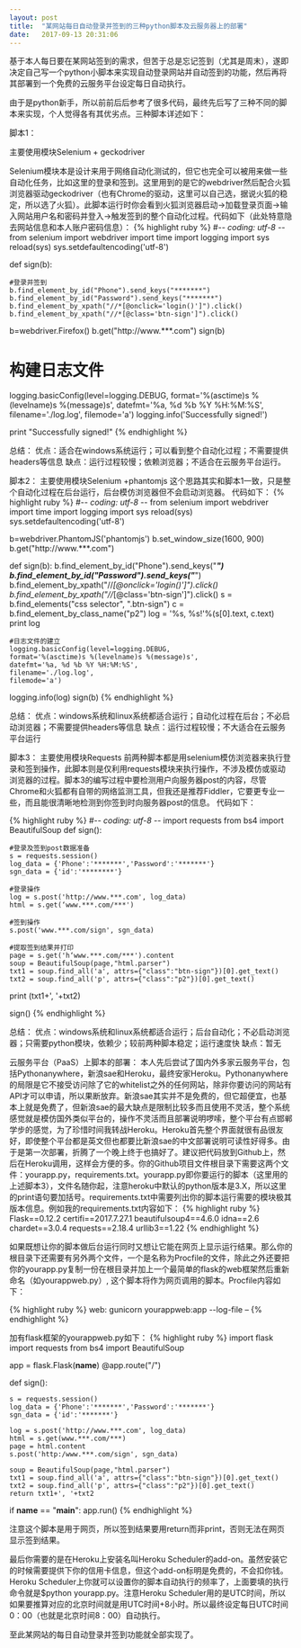```yaml
---
layout: post
title:  "某网站每日自动登录并签到的三种python脚本及云服务器上的部署"
date:   2017-09-13 20:31:06
---
```


基于本人每日要在某网站签到的需求，但苦于总是忘记签到（尤其是周末），遂即决定自己写一个python小脚本来实现自动登录网站并自动签到的功能，然后再将其部署到一个免费的云服务平台设定每日自动执行。

由于是python新手，所以前前后后参考了很多代码，最终先后写了三种不同的脚本来实现，个人觉得各有其优劣点。三种脚本详述如下：

 

脚本1：

主要使用模块Selenium + geckodriver

Selenium模块本是设计来用于网络自动化测试的，但它也完全可以被用来做一些自动化任务，比如这里的登录和签到。这里用到的是它的webdriver然后配合火狐浏览器驱动geckodriver（也有Chrome的驱动，这里可以自己选，据说火狐的稳定，所以选了火狐）。此脚本运行时你会看到火狐浏览器启动→加载登录页面→输入网站用户名和密码并登入→触发签到的整个自动化过程。代码如下（此处特意隐去网站信息和本人账户密码信息）：
{% highlight ruby %}
#-*- coding: utf-8 -*-
from selenium import webdriver
import time
import logging
import sys
reload(sys)
sys.setdefaultencoding('utf-8')

def sign(b):

    #登录并签到
    b.find_element_by_id("Phone").send_keys("*******")
    b.find_element_by_id("Password").send_keys("*******")
    b.find_element_by_xpath("//*[@onclick='login()']").click()
    b.find_element_by_xpath("//*[@class='btn-sign']").click()

b=webdriver.Firefox()
b.get("http://www.***.com")
sign(b)

# 构建日志文件
logging.basicConfig(level=logging.DEBUG, 
    format='%(asctime)s %(levelname)s %(message)s', 
    datefmt='%a, %d %b %Y %H:%M:%S', 
    filename='./log.log', 
    filemode='a')
logging.info('Successfully signed!')

print "Successfully signed!"
{% endhighlight %}

总结：
优点：适合在windows系统运行；可以看到整个自动化过程；不需要提供headers等信息
缺点：运行过程较慢；依赖浏览器；不适合在云服务平台运行。


脚本2：
主要使用模块Selenium +phantomjs
这个思路其实和脚本1一致，只是整个自动化过程在后台运行，后台模仿浏览器但不会启动浏览器。
代码如下：
{% highlight ruby %}
#-*- coding: utf-8 -*-
from selenium import webdriver
import time
import logging
import sys
reload(sys)
sys.setdefaultencoding('utf-8')

b=webdriver.PhantomJS('phantomjs')
b.set_window_size(1600, 900)
b.get("http://www.***.com")

def sign(b):
    b.find_element_by_id("Phone").send_keys("*******")
    b.find_element_by_id("Password").send_keys("*******")
    b.find_element_by_xpath("//*[@onclick='login()']").click()
    b.find_element_by_xpath("//*[@class='btn-sign']").click()
    s = b.find_elements("css selector", ".btn-sign")
    c = b.find_element_by_class_name("p2")
    log = '%s, %s!'%(s[0].text, c.text)
    print log

    #日志文件的建立
    logging.basicConfig(level=logging.DEBUG, 
    format='%(asctime)s %(levelname)s %(message)s', 
    datefmt='%a, %d %b %Y %H:%M:%S', 
    filename='./log.log', 
    filemode='a')   
   logging.info(log) 
sign(b)
{% endhighlight %}

总结：
优点：windows系统和linux系统都适合运行；自动化过程在后台；不必启动浏览器；不需要提供headers等信息
缺点：运行过程较慢；不大适合在云服务平台运行


脚本3：
主要使用模块Requests
前两种脚本都是用selenium模仿浏览器来执行登录和签到操作，此脚本则是仅利用requests模块来执行操作，不涉及模仿或驱动浏览器的过程。脚本3的编写过程中要检测用户向服务器post的内容，尽管Chrome和火狐都有自带的网络监测工具，但我还是推荐Fiddler，它要更专业一些，而且能很清晰地检测到你签到时向服务器post的信息。
代码如下：

{% highlight ruby %}
#-*- coding: utf-8 -*-
import requests
from bs4 import BeautifulSoup 
def sign():

    #登录及签到post数据准备
    s = requests.session()
    log_data = {'Phone':'*******','Password':'*******'}
    sgn_data = {'id':'********'}

    #登录操作
    log = s.post('http://www.***.com', log_data)
    html = s.get(‘www.***.com/***')

    #签到操作
    s.post('www.***.com/sign', sgn_data)

    #提取签到结果并打印
    page = s.get('h‘www.***.com/***').content
    soup = BeautifulSoup(page,"html.parser")
    txt1 = soup.find_all('a', attrs={"class":"btn-sign"})[0].get_text()
    txt2 = soup.find_all('p', attrs={"class":"p2"})[0].get_text()

   print (txt1+', '+txt2) 

sign()
{% endhighlight %}

总结：
优点：windows系统和linux系统都适合运行；后台自动化；不必启动浏览器；只需要python模块，依赖少；较前两种脚本稳定；运行速度快
缺点：暂无


云服务平台（PaaS）上脚本的部署：
本人先后尝试了国内外多家云服务平台，包括Pythonanywhere，新浪sae和Heroku，最终安家Heroku。Pythonanywhere的局限是它不接受访问除了它的whitelist之外的任何网站，除非你要访问的网站有API才可以申请，所以果断放弃。新浪sae其实并不是免费的，但它超便宜，也基本上就是免费了，但新浪sae的最大缺点是限制比较多而且使用不灵活，整个系统感觉就是模仿国外类似平台的，操作不灵活而且部署说明啰嗦，整个平台有点邯郸学步的感觉，为了珍惜时间我转战Heroku。Heroku首先整个界面就很有品很友好，即使整个平台都是英文但也都要比新浪sae的中文部署说明可读性好得多。由于是第一次部署，折腾了一个晚上终于也搞好了。建议把代码放到Github上，然后在Heroku调用，这样会方便的多。你的Github项目文件根目录下需要这两个文件：yourapp.py，requirements.txt。yourapp.py即你要运行的脚本（这里用的上述脚本3），文件名随你起，注意heroku中默认的python版本是3.X，所以这里的print语句要加括号。requirements.txt中需要列出你的脚本运行需要的模块极其版本信息。例如我的requirements.txt内容如下：
{% highlight ruby %}
Flask==0.12.2
certifi==2017.7.27.1
beautifulsoup4==4.6.0
idna==2.6
chardet==3.0.4
requests==2.18.4
urllib3==1.22
{% endhighlight %}

如果既想让你的脚本做后台运行同时又想让它能在网页上显示运行结果。那么你的根目录下还需要有另外两个文件，一个是名称为Procfile的文件，除此之外还要把你的yourapp.py复制一份在根目录并加上一个最简单的flask的web框架然后重新命名（如yourappweb.py）, 这个脚本将作为网页调用的脚本。Procfile内容如下：

{% highlight ruby %}
web: gunicorn yourappweb:app --log-file –
{% endhighlight %}

加有flask框架的yourappweb.py如下：
{% highlight ruby %}
import flask
import requests
from bs4 import BeautifulSoup

app = flask.Flask(__name__)
@app.route("/")

def sign():
 
    s = requests.session()
    log_data = {'Phone':'*******','Password':'*******'}
    sgn_data = {'id':'*******'}
 
    log = s.post('http://www.***.com', log_data)
    html = s.get(www.***.com/***)
    page = html.content
    s.post('http:/www.***.com/sign', sgn_data)

    soup = BeautifulSoup(page,"html.parser")
    txt1 = soup.find_all('a', attrs={"class":"btn-sign"})[0].get_text()
    txt2 = soup.find_all('p', attrs={"class":"p2"})[0].get_text()
    return txt1+', '+txt2

if __name__ == "__main__":
    app.run()
{% endhighlight %}

注意这个脚本是用于网页，所以签到结果要用return而非print，否则无法在网页显示签到结果。

最后你需要的是在Heroku上安装名叫Heroku Scheduler的add-on。虽然安装它的时候需要提供下你的信用卡信息，但这个add-on标明是免费的，不会扣你钱。Heroku Scheduler上你就可以设置你的脚本自动执行的频率了，上面要填的执行命令就是$python yourapp.py。注意Heroku Scheduler用的是UTC时间，所以如果要推算对应的北京时间就是用UTC时间+8小时。所以最终设定每日UTC时间0：00（也就是北京时间8：00）自动执行。

至此某网站的每日自动登录并签到功能就全部实现了。
